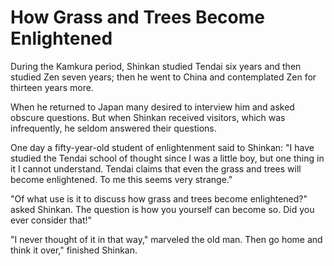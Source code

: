 # How Grass and Trees Become Enlightened

During the Kamkura period, Shinkan studied Tendai six years and then studied Zen seven years; then he went to China and contemplated Zen for thirteen years more.

When he returned to Japan many desired to interview him and asked obscure questions. But when Shinkan received visitors, which was infrequently, he seldom answered their questions.

One day a fifty-year-old student of enlightenment said to Shinkan: "I have studied the Tendai school of thought since I was a little boy, but one thing in it I cannot understand. Tendai claims that even the grass and trees will become enlightened. To me this seems very strange."

"Of what use is it to discuss how grass and trees become enlightened?" asked Shinkan. The question is how you yourself can become so. Did you ever consider that!"

"I never thought of it in that way," marveled the old man. Then go home and think it over," finished Shinkan.
